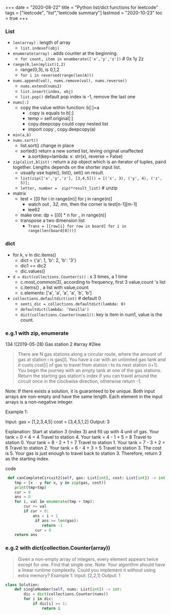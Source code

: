 +++ 
date = "2020-08-22"
title = "Python list/dict functions for leetcode"
tags = ["leetcode", "list","leetcode summary"]
lastmod = "2020-10-23"
toc = true
+++


### List
- `len(array)` : length of array
    - `list.indexof(obj)`
- `enumerate(array)` : adds counter at the beginning.
    - `for count, item in enumberate(['x','y','z'])` # 0x 1y 2z
- `range(0,len(mylist)1,2)`
    - range(0,3), is 0,1,2
    - `for i in reversed(range(len(A)))`
- `nums.append(val), nums.remove(val), nums.reverse()`
    - `nums.extend(nums2)`
    - `list.insert(index, obj)`
    - `list.pop()` default pop index is -1, remove the last one
- `nums[:]`
    - copy the value within function: b[:]=a
        - .copy is equals to b[:]
        - temp = self.original[:]
        - copy.deepcopy could copy nested list
        - import copy , copy.deepcopy(a)
- `min(a,b)`
- `nums.sort()`
    - list.sort() change in place
    - sorted() return a  new sorted list, leving original unaffected
        - a.sort(key=lambda: x: str(x), reverse = False)
- `zip(alist,blist)` : return a zip object which is an iterator of tuples, paird together. Lengths depends on the shorter input list.
    - usually use tuple(), list(), set() on result.
    - `list(zip(['x','y','z'], [3,4,5])) = [('x', 3), ('y', 4), ('z', 5)];`
    - `letter, number =  zip(*result_list)`  # unzip
- matrix
    - test = [[0 for i in range(m)] for j in range(n)]
        - watch out , 3*2, m*n,  then the corner is test[n-1][m-1] 
        - lee62
    - make one: dp = [[0] * n for _ in range(n)]
    - transpose a two dimension list
        - `Trans = [[row[i] for row in board] for i in range(len(board[0]))]`

### dict
- for k, v in dic.items()
    - dict = {'a': 1, 'b': 2, 'b': '3'}
    - dic1 == dic2
    - dic.values()
- `d = dict(collections.Counter(s))` :   s 3 times, a 1 time
    - c.most_common(3),  according to frequency, first 3 value,count 's list
    - c.items() , a list with  value,count
    - c.elements:  ['a', 'a', 'a', 'a', 'b', 'b']
- `collections.defaultdict(int)` # default 0 
    - `senti_dic = collections.defaultdict(lambda: 0)`
    - `defaultdict(lambda: 'Vanilla')` 
    - `dict(collections.Counter(nums1))`: key is item in num1, value is the count.


### e.g.1 with zip, enumerate

134 !(2019-05-28) Gas station  2  #array #2lee 

> There are N gas stations along a circular route, where the amount of gas at station i is gas[i].
> You have a car with an unlimited gas tank and it costs cost[i] of gas to travel from station i to its next station (i+1). You begin the journey with an empty tank at one of the gas stations.
> Return the starting gas station's index if you can travel around the circuit once in the clockwise direction, otherwise return -1.

Note:
If there exists a solution, it is guaranteed to be unique.
Both input arrays are non-empty and have the same length.
Each element in the input arrays is a non-negative integer.

Example 1:

Input: 
gas = [1,2,3,4,5]
cost = [3,4,5,1,2]
Output: 3

Explanation:
Start at station 3 (index 3) and fill up with 4 unit of gas. Your tank = 0 + 4 = 4
Travel to station 4. Your tank = 4 - 1 + 5 = 8
Travel to station 0. Your tank = 8 - 2 + 1 = 7
Travel to station 1. Your tank = 7 - 3 + 2 = 6
Travel to station 2. Your tank = 6 - 4 + 3 = 5
Travel to station 3. The cost is 5. Your gas is just enough to travel back to station 3.
Therefore, return 3 as the starting index.

code
```python
 def canCompleteCircuit2(self, gas: List[int], cost: List[int]) -> int:
 	tmp = [x - y for x, y in zip(gas, cost)]
 	print(tmp+tmp)
 	cur = 0
 	ans = 0
 	for i, val in enumerate(tmp + tmp):
 		cur += val
 		if cur < 0:
 			ans = i + 1
			 if ans >= len(gas):
 				return -1
			 cur = 0
 	return ans
```


### e.g.2 with dict(collection.Counter(array))


> Given a non-empty array of integers, every element appears twice except for one. Find that single one.
Note:
Your algorithm should have a linear runtime complexity. Could you implement it without using extra memory?
Example 1:
Input: [2,2,1] Output: 1

```python
class Solution:
    def singleNumber(self, nums: List[int]) -> int:
        dic = dict(collections.Counter(nums))
        for i in dic:
            if dic[i] == 1:
                return i
```
